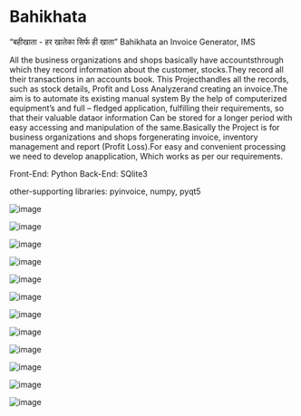 # Bahikhata
“बहीखाता - हर खातेका सिर्फ ही खाता”
Bahikhata an Invoice Generator, IMS 

All the business organizations and shops basically have accountsthrough which they record information about the customer, stocks.They record all their transactions in an accounts book. This Projecthandles all the records, such as stock details, Profit and Loss Analyzerand creating an invoice.The aim is to automate its existing manual system By the help of computerized equipment’s and full – fledged application, fulfilling their requirements, so that their valuable dataor information Can be stored for a longer period with easy accessing and manipulation of the same.Basically the Project is for business organizations and shops forgenerating invoice, inventory management and report (Profit Loss).For easy and convenient processing we need to develop anapplication, Which works as per our requirements. 

Front-End: Python
Back-End: SQlite3

other-supporting libraries: pyinvoice, numpy, pyqt5


![image](https://user-images.githubusercontent.com/72330957/183281029-bfeec05b-d3d6-471b-8638-75f8561b9029.png)

![image](https://user-images.githubusercontent.com/72330957/183281057-692926e8-e453-420c-9d68-b2cdea57cdb9.png)

![image](https://user-images.githubusercontent.com/72330957/183281080-4f010f81-5b63-49ca-a277-33a24c3fbf55.png)

![image](https://user-images.githubusercontent.com/72330957/183281117-3861524f-1826-46eb-a231-e7c81803f650.png)

![image](https://user-images.githubusercontent.com/72330957/183281123-ef8603d5-c15b-41fa-9149-302a08011338.png)

![image](https://user-images.githubusercontent.com/72330957/183281136-f3bf7f6e-bcd1-457f-9e2c-495803707509.png)

![image](https://user-images.githubusercontent.com/72330957/183281147-d57ae474-590b-4afa-8c12-bc98f7f390c2.png)

![image](https://user-images.githubusercontent.com/72330957/183281160-f0b2b369-a725-4485-a831-6fadbd21a097.png)

![image](https://user-images.githubusercontent.com/72330957/183281173-0dcb272a-f043-43ea-aae6-f84e378e27a3.png)

![image](https://user-images.githubusercontent.com/72330957/183281222-0573f179-8aad-4914-8054-9ae7a19e45e8.png)

![image](https://user-images.githubusercontent.com/72330957/183281238-fb124387-efc5-4246-bef6-7f96cf1483b5.png)

![image](https://user-images.githubusercontent.com/72330957/183281246-f47b6b97-66f3-4439-8b6f-eeb3c5cfe58d.png)


